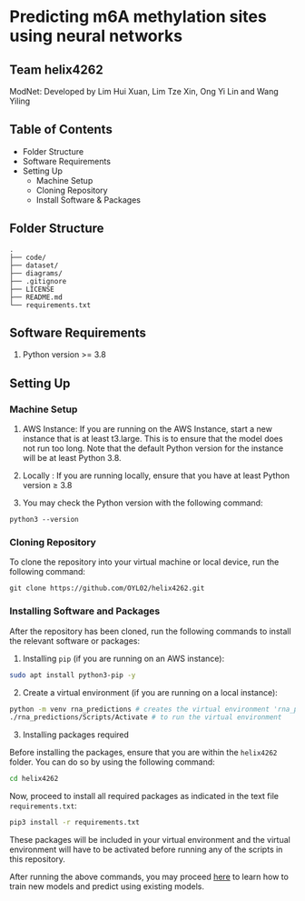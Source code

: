 # Predicting m6A methylation sites using neural networks
## Team helix4262
ModNet: Developed by Lim Hui Xuan, Lim Tze Xin, Ong Yi Lin and Wang Yiling

## Table of Contents
- Folder Structure
- Software Requirements 
- Setting Up 
    - Machine Setup
    - Cloning Repository
    - Install Software & Packages

## Folder Structure

```
.
├── code/
├── dataset/
├── diagrams/
├── .gitignore
├── LICENSE
├── README.md
└── requirements.txt
```

## Software Requirements

1. Python version >= 3.8

## Setting Up

### Machine Setup  

1. AWS Instance: If you are running on the AWS Instance, start a new instance that is at least t3.large. This is to ensure that the model does not run too long. Note that the default Python version for the instance will be at least Python 3.8.

2. Locally : If you are running locally, ensure that you have at least Python version ≥ 3.8
3. You may check the Python version with the following command:
```
python3 --version
```

### Cloning Repository

To clone the repository into your virtual machine or local device, run the following command:
```
git clone https://github.com/OYL02/helix4262.git
```

### Installing Software and Packages

After the repository has been cloned, run the following commands to install the relevant software or packages:

1. Installing `pip` (if you are running on an AWS instance):

```bash
sudo apt install python3-pip -y
```

2. Create a virtual environment (if you are running on a local instance):

```bash
python -m venv rna_predictions # creates the virtual environment 'rna_predictions'
./rna_predictions/Scripts/Activate # to run the virtual environment
```

3. Installing packages required

Before installing the packages, ensure that you are within the `helix4262` folder. You can do so by using the following command:

```bash
cd helix4262
```

Now, proceed to install all required packages as indicated in the text file `requirements.txt`:

```bash
pip3 install -r requirements.txt
```

These packages will be included in your virtual environment and the virtual environment will have to be activated before running any of the scripts in this repository.


After running the above commands, you may proceed [here](https://github.com/OYL02/helix4262/tree/0c618b8300cf697960439a461ac8a380a232fa47/code) to learn how to train new models and predict using existing models.

